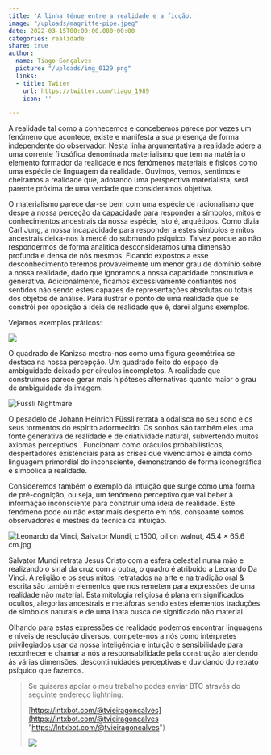 ```yaml
---
title: 'A linha ténue entre a realidade e a ficção. '
image: "/uploads/magritte-pipe.jpeg"
date: 2022-03-15T00:00:00.000+00:00
categories: realidade
share: true
author:
  name: Tiago Gonçalves
  picture: "/uploads/img_0129.png"
  links:
  - title: Twiter
    url: https://twitter.com/tiago_1989
    icon: ''

---
```

A realidade tal como a conhecemos e concebemos parece por vezes um fenómeno que acontece, existe e manifesta a sua presença de forma independente do observador. Nesta linha argumentativa a realidade adere a uma corrente filosófica denominada materialismo que tem na matéria o elemento formador da realidade e nos fenómenos materiais e físicos como uma espécie de linguagem da realidade.  Ouvimos, vemos, sentimos e cheiramos a realidade que, adotando uma perspectiva materialista, será parente próxima de uma verdade  que consideramos objetiva.

O materialismo parece dar-se bem com uma espécie de racionalismo que despe a nossa perceção da capacidade para responder a símbolos, mitos e conhecimentos ancestrais da nossa espécie, isto é, arquétipos. Como dizia Carl Jung, a nossa incapacidade para responder a estes símbolos e mitos ancestrais deixa-nos à mercê do submundo psíquico. Talvez porque ao não respondermos de forma analítica   desconsideramos uma dimensão profunda e densa de nós mesmos. Ficando expostos a esse desconhecimento teremos provavelmente um menor grau de domínio sobre a nossa realidade, dado que ignoramos a nossa capacidade construtiva e generativa. Adicionalmente, ficamos excessivamente confiantes nos sentidos não sendo estes capazes de representações absolutas ou totais dos objetos de análise. Para ilustrar o ponto de uma realidade que se constrói por oposição á ideia de realidade que é, darei alguns exemplos.

Vejamos exemplos práticos:

![](https://www.illusionsindex.org/images/illusions/kanizsa/45_kanizsa_fig1.png)

O quadrado de Kanizsa mostra-nos como uma figura geométrica se destaca na nossa percepção. Um quadrado feito do espaço de ambiguidade deixado por círculos incompletos. A realidade que construímos parece gerar mais hipóteses alternativas quanto maior o grau de ambiguidade da imagem.

![Fussli Nightmare](https://blog.artsper.com/wp-content/uploads/2021/01/John_Henry_Fuseli_-_The_Nightmare-1-644x522.jpg)

O pesadelo de Johann Heinrich Füssli retrata a odalisca no seu sono e os seus tormentos do espírito adormecido. Os sonhos são também eles uma fonte generativa de realidade e de criatividade natural, subvertendo muitos axiomas perceptivos . Funcionam como oráculos probabilísticos, despertadores existenciais para as crises que vivenciamos e ainda como linguagem primordial do inconsciente, demonstrando de forma iconográfica e simbólica a realidade.

Consideremos também o exemplo da intuição que surge como uma forma de pré-cognição, ou seja, um fenómeno perceptivo que vai beber à informação inconsciente para construir uma ideia de realidade. Este fenómeno pode ou não estar mais desperto em nós, consoante somos observadores e mestres da técnica da intuição.

![Leonardo da Vinci, Salvator Mundi, c.1500, oil on walnut, 45.4 × 65.6 cm.jpg](https://upload.wikimedia.org/wikipedia/commons/thumb/5/5c/Leonardo_da_Vinci%2C_Salvator_Mundi%2C_c.1500%2C_oil_on_walnut%2C_45.4_%C3%97_65.6_cm.jpg/270px-Leonardo_da_Vinci%2C_Salvator_Mundi%2C_c.1500%2C_oil_on_walnut%2C_45.4_%C3%97_65.6_cm.jpg)

Salvator Mundi retrata Jesus Cristo com a esfera celestial numa mão e realizando o sinal da cruz com a outra, o quadro é atribuído a Leonardo Da Vinci. A religião e os seus mitos, retratados na arte e na tradição oral & escrita são também elementos que nos remetem para expressões de uma realidade não material. Esta mitologia religiosa é plana em significados ocultos, alegorias ancestrais e metáforas sendo estes elementos traduções de símbolos naturais e de uma inata busca de significado não material.

Olhando para estas expressões de realidade podemos encontrar linguagens e níveis de resolução diversos, compete-nos a nós como intérpretes privilegiados usar da nossa inteligência e intuição e sensibilidade para reconhecer e chamar a nós a responsabilidade pela construção atendendo ás várias dimensões, descontinuidades perceptivas e duvidando do retrato psíquico que fazemos.

> Se quiseres apoiar o meu trabalho podes enviar BTC através do seguinte endereço lightning:
>
> [https://lntxbot.com/@tvieiragoncalves](https://lntxbot.com/@tvieiragoncalves "https://lntxbot.com/@tvieiragoncalves")
>
> ![](https://i.imgur.com/v8i5Xd3.png)